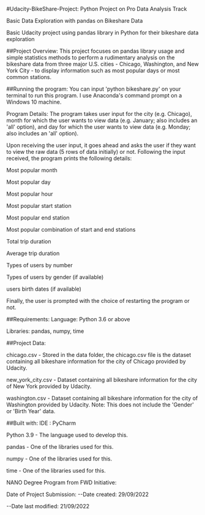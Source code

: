 #Udacity-BikeShare-Project:
Python Project on Pro Data Analysis Track

Basic Data Exploration with pandas on Bikeshare Data

Basic Udacity project using pandas library in Python for their bikeshare data exploration

##Project Overview:
This project focuses on pandas library usage and simple statistics methods to perform a rudimentary analysis on the bikeshare data from three major U.S. cities - Chicago, Washington, and New York City - to display information such as most popular days or most common stations.

##Running the program:
You can input 'python bikeshare.py' on your terminal to run this program. I use Anaconda's command prompt on a Windows 10 machine.

Program Details:
The program takes user input for the city (e.g. Chicago), month for which the user wants to view data (e.g. January; also includes an 'all' option), and day for which the user wants to view data (e.g. Monday; also includes an 'all' option).

Upon receiving the user input, it goes ahead and asks the user if they want to view the raw data (5 rows of data initially) or not. Following the input received, the program prints the following details:

Most popular month

Most popular day

Most popular hour

Most popular start station

Most popular end station

Most popular combination of start and end stations

Total trip duration

Average trip duration

Types of users by number

Types of users by gender (if available)

users birth dates (if available)

Finally, the user is prompted with the choice of restarting the program or not.

##Requirements:
Language: Python 3.6 or above

Libraries: pandas, numpy, time

##Project Data:

chicago.csv - Stored in the data folder, the chicago.csv file is the dataset containing all bikeshare information for the city of Chicago provided by Udacity.

new_york_city.csv - Dataset containing all bikeshare information for the city of New York provided by Udacity.

washington.csv - Dataset containing all bikeshare information for the city of Washington provided by Udacity. Note: This does not include the 'Gender' or 'Birth Year' data.

##Built with:
IDE : PyCharm

Python 3.9 - The language used to develop this.

pandas - One of the libraries used for this.

numpy - One of the libraries used for this.

time - One of the libraries used for this.




NANO Degree Program from FWD Initiative:

Date of Project Submission:
--Date created: 29/09/2022

--Date last modified: 21/09/2022
